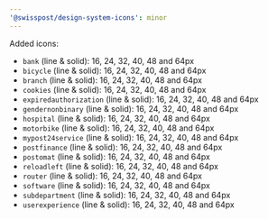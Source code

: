 ```yaml
---
'@swisspost/design-system-icons': minor
---
```


Added icons:

- `bank` (line & solid): 16, 24, 32, 40, 48 and 64px
- `bicycle` (line & solid): 16, 24, 32, 40, 48 and 64px
- `branch` (line & solid): 16, 24, 32, 40, 48 and 64px
- `cookies` (line & solid): 16, 24, 32, 40, 48 and 64px
- `expiredauthorization` (line & solid): 16, 24, 32, 40, 48 and 64px
- `gendernonbinary` (line & solid): 16, 24, 32, 40, 48 and 64px
- `hospital` (line & solid): 16, 24, 32, 40, 48 and 64px
- `motorbike` (line & solid): 16, 24, 32, 40, 48 and 64px
- `mypost24service` (line & solid): 16, 24, 32, 40, 48 and 64px
- `postfinance` (line & solid): 16, 24, 32, 40, 48 and 64px
- `postomat` (line & solid): 16, 24, 32, 40, 48 and 64px
- `reloadleft` (line & solid): 16, 24, 32, 40, 48 and 64px
- `router` (line & solid): 16, 24, 32, 40, 48 and 64px
- `software` (line & solid): 16, 24, 32, 40, 48 and 64px
- `subdepartment` (line & solid): 16, 24, 32, 40, 48 and 64px
- `userexperience` (line & solid): 16, 24, 32, 40, 48 and 64px